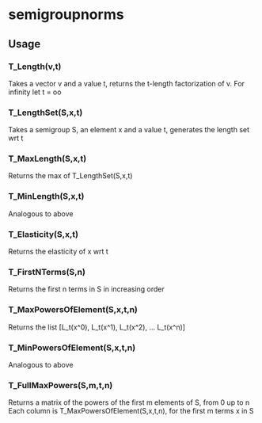 # semigroupnorms

## Usage

### T_Length(v,t)
Takes a vector v and a value t, returns the t-length factorization of v. For infinity let t = oo

### T_LengthSet(S,x,t)
Takes a semigroup S, an element x and a value t, generates the length set wrt t

### T_MaxLength(S,x,t)
Returns the max of T_LengthSet(S,x,t)

### T_MinLength(S,x,t)
Analogous to above

### T_Elasticity(S,x,t)
Returns the elasticity of x wrt t

### T_FirstNTerms(S,n)
Returns the first n terms in S in increasing order

### T_MaxPowersOfElement(S,x,t,n)
Returns the list [L_t(x^0), L_t(x^1), L_t(x^2), ... L_t(x^n)]

### T_MinPowersOfElement(S,x,t,n)
Analogous to above

### T_FullMaxPowers(S,m,t,n)
Returns a matrix of the powers of the first m elements of S, from 0 up to n
Each column is T_MaxPowersOfElement(S,x,t,n), for the first m terms x in S

